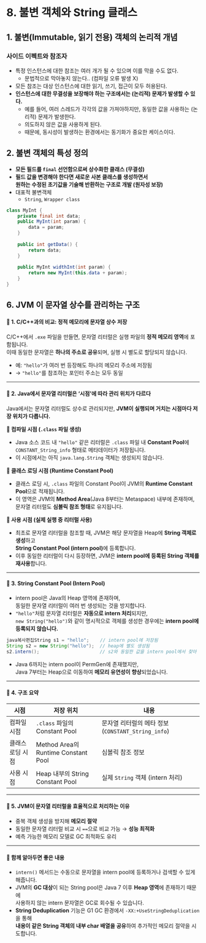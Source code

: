# 8. 불변 객체와 String 클래스

## 1. 불변(Immutable, 읽기 전용) 객체의 논리적 개념&#x20;

### 사이드 이펙트와 참조자&#x20;

* 특정 인스턴스에 대한 참조는 여러 개가 될 수 있으며 이를 막을 수도 없다.&#x20;
  * 문법적으로 막아놓지 않는다.. (컴파일 오류 발생 X)&#x20;
* 모든 참조는 대상 인스턴스에 대한 읽기, 쓰기, 접근이 모두 허용된다.&#x20;
* **인스턴스에 대한 무결성을 보장해야 하는 구조에서는 (논리적) 문제가 발생할 수 있다.**&#x20;
  * 예를 들어, 여러 스레드가 각각의 값을 가져야하지만, 동일한 값을 사용하는 (논리적) 문제가 발생한다.&#x20;
  * 의도하지 않은 값을 사용하게 된다.&#x20;
  * 때문에, 동시성이 발생하는 환경에서는 동기화가 중요한 케이스이다.&#x20;

## 2. 불변 객체의 특성 정의&#x20;

* **모든 필드를 `final` 선언함으로써 상수화한 클래스 (무결성)**
* **필드 값을 변경해야 한다면 새로운 사본 클래스를 생성하면서** \
  **원하는 수정된 초기값을 기술해 반환하는 구조로 개발 (원자성 보장)**&#x20;
* 대표적 불변객체&#x20;
  * `String`, `Wrapper class`

```java
class MyInt {
    private final int data;
    public MyInt(int param) {
        data = param;
    }
    
    public int getData() {
        return data; 
    }
    
    public MyInt widthInt(int param) {
        return new MyInt(this.data + param); 
    }
}
```

## 6. JVM 이 문자열 상수를 관리하는 구조&#x20;

#### 📌 1. C/C++과의 비교: 정적 메모리에 문자열 상수 저장

C/C++에서 `.exe` 파일을 만들면, 문자열 리터럴은 실행 파일의 **정적 메모리 영역**에 포함됩니다.\
이때 동일한 문자열은 **하나의 주소로 공유**되며, 실행 시 별도로 할당되지 않습니다.

* 예: `"hello"`가 여러 번 등장해도 하나의 메모리 주소에 저장됨
* → `"hello"`를 참조하는 포인터 주소는 모두 동일

***

#### 📌 2. Java에서 문자열 리터럴은 ‘시점’에 따라 관리 위치가 다르다

Java에서는 문자열 리터럴도 상수로 관리되지만, **JVM이 실행되며 거치는 시점마다 저장 위치가 다릅니다.**

**🔸 컴파일 시점 (`.class` 파일 생성)**

* Java 소스 코드 내 `"hello"` 같은 리터럴은 `.class` 파일 내 **Constant Pool**에\
  `CONSTANT_String_info` 형태로 메타데이터가 저장됩니다.
* 이 시점에서는 아직 `java.lang.String` 객체는 생성되지 않습니다.

**🔸 클래스 로딩 시점 (Runtime Constant Pool)**

* 클래스 로딩 시, `.class` 파일의 Constant Pool이 JVM의 **Runtime Constant Pool**으로 적재됩니다.
* 이 영역은 JVM의 **Method Area**(Java 8부터는 Metaspace) 내부에 존재하며,\
  문자열 리터럴도 **심볼릭 참조 형태**로 유지됩니다.

**🔸 사용 시점 (실제 실행 중 리터럴 사용)**

* 최초로 문자열 리터럴을 참조할 때, JVM은 해당 문자열을 Heap에 **String 객체로 생성**하고\
  **String Constant Pool (intern pool)**&#xC5D0; 등록합니다.
* 이후 동일한 리터럴이 다시 등장하면, JVM은 **intern pool에 등록된 String 객체를 재사용**합니다.

***

#### 📌 3. String Constant Pool (Intern Pool)

* intern pool은 Java의 Heap 영역에 존재하며,\
  동일한 문자열 리터럴이 여러 번 생성되는 것을 방지합니다.
* `"hello"`처럼 문자열 리터럴은 **자동으로 intern 처리**되지만,\
  `new String("hello")`와 같이 명시적으로 객체를 생성한 경우에는 **intern pool에 등록되지 않습니다.**

```java
java복사편집String s1 = "hello";    // intern pool에 저장됨
String s2 = new String("hello");  // heap에 별도 생성됨
s2.intern();                      // s2와 동일한 값을 intern pool에서 찾아 반환
```

* Java 6까지는 intern pool이 PermGen에 존재했지만,\
  Java 7부터는 Heap으로 이동하여 **메모리 유연성이 향상**되었습니다.

***

#### 📌 4. 구조 요약

| 시점        | 저장 위치                              | 내용                                      |
| --------- | ---------------------------------- | --------------------------------------- |
| 컴파일 시점    | `.class` 파일의 Constant Pool         | 문자열 리터럴의 메타 정보 (`CONSTANT_String_info`) |
| 클래스 로딩 시점 | Method Area의 Runtime Constant Pool | 심볼릭 참조 정보                               |
| 사용 시점     | Heap 내부의 String Constant Pool      | 실제 `String` 객체 (intern 처리)              |

***

#### 📌 5. JVM이 문자열 리터럴을 효율적으로 처리하는 이유

* 중복 객체 생성을 방지해 **메모리 절약**
* 동일한 문자열 리터럴 비교 시 `==`으로 비교 가능 → **성능 최적화**
* 예측 가능한 메모리 모델로 GC 최적화도 유리

***

#### 🧠 함께 알아두면 좋은 내용

* `intern()` 메서드는 수동으로 문자열을 intern pool에 등록하거나 검색할 수 있게 해줍니다.
* JVM의 **GC 대상**이 되는 String pool은 Java 7 이후 **Heap 영역**에 존재하기 때문에\
  사용하지 않는 intern 문자열은 GC로 회수될 수 있습니다.
* **String Deduplication** 기능은 G1 GC 환경에서 `-XX:+UseStringDeduplication`을 통해\
  **내용이 같은 String 객체의 내부 char 배열을 공유**하여 추가적인 메모리 절약을 시도합니다.
